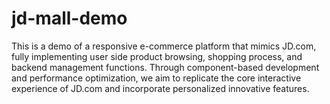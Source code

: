# jd-mall-demo
This is a demo of a responsive e-commerce platform that mimics JD.com, fully implementing user side product browsing, shopping process, and backend management functions. Through component-based development and performance optimization, we aim to replicate the core interactive experience of JD.com and incorporate personalized innovative features.
